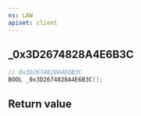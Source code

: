 ```yaml
---
ns: LAW
apiset: client
---
```

## _0x3D2674828A4E6B3C

```c
// 0x3D2674828A4E6B3C
BOOL _0x3D2674828A4E6B3C();
```



## Return value

